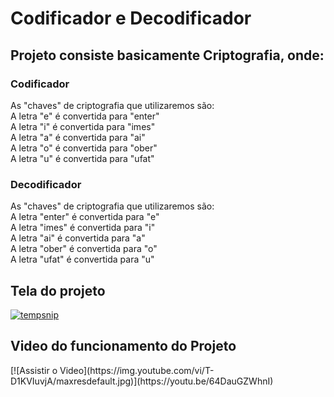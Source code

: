 <h1> Codificador e Decodificador</h1>
<h2> Projeto consiste basicamente Criptografia, onde:</h2>
<h3>Codificador</h3>
<p>
	As "chaves" de criptografia que utilizaremos são:
	</br>
	A letra "e" é convertida para "enter"
	</br>
	A letra "i" é convertida para "imes"
	</br>
	A letra "a" é convertida para "ai"
	</br>
	A letra "o" é convertida para "ober"
	</br>
	A letra "u" é convertida para "ufat"
</p>
<h3>Decodificador</h3>
<p>
	As "chaves" de criptografia que utilizaremos são:
	</br>
	A letra "enter" é convertida para "e"
	</br>
	A letra "imes" é convertida para "i"
	</br>
	A letra "ai" é convertida para "a"
	</br>
	A letra "ober" é convertida para "o"
	</br>
	A letra "ufat" é convertida para "u"
</p>
<h2> Tela do projeto </h2>
<a href="https://ibb.co/f4xzsxZ">
	<img src="https://i.ibb.co/MMCxmCK/tempsnip.png" alt="tempsnip" border="0">
</a>
	<h2> Video do funcionamento do Projeto </h2>
	[![Assistir o Video](https://img.youtube.com/vi/T-D1KVIuvjA/maxresdefault.jpg)](https://youtu.be/64DauGZWhnI)
